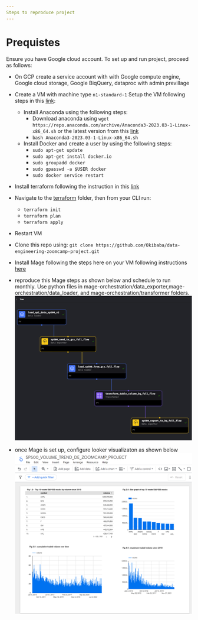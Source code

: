 ```yaml
---
Steps to reproduce project
---
```

# Prequistes
 Ensure you have Google cloud account.
To set up and run project, proceed as follows:
- On GCP create a service account with with Google compute engine, Google cloud storage, Google BiqQuery, dataproc with admin previllage
- Create a VM with machine type `n1-standard-1`  Setup the VM following steps in this [link](https://www.youtube.com/watch?v=ae-CV2KfoN0&list=PL3MmuxUbc_hJed7dXYoJw8DoCuVHhGEQb&index=13&pp=iAQB):
    - Install Anaconda using the following steps:
        - Download anaconda using `wget https://repo.anaconda.com/archive/Anaconda3-2023.03-1-Linux-x86_64.sh` or the latest version from this [link](https://www.anaconda.com/download#downloads)
        - `bash Anaconda3-2023.03-1-Linux-x86_64.sh`
    - Install Docker and create a user by using the following steps:
        - `sudo apt-get update`
        - `sudo apt-get install docker.io`
        - `sudo groupadd docker`
        - `sudo gpasswd -a $USER docker` 
        - `sudo docker service restart`

- Install terraform following the instruction in this [link](https://phoenixnap.com/kb/how-to-install-terraform)
- Navigate to the [terraform]() folder, then from your CLI run:
    - `terraform init`
    - `terraform plan`
    - `terraform apply`
- Restart VM 
- Clone this repo using: `git clone https://github.com/Okibaba/data-engineering-zoomcamp-project.git`
- Install Mage following the steps here on your VM following instructions [here]()
- reproduce this Mage steps as shown below and schedule to run monthly. Use python files in mage-orchestration/data_exporter,mage-orchestration/data_loader, and mage-orchestration/transformer folders.
![Mage orchestration](/screenshots/mage-orchestration/orchestration-flow-diagram-.png)
- once Mage is set up, configure looker visualizaton as shown below
![Project Infrastructure](/screenshots/looker/looker-studio-report.png)
